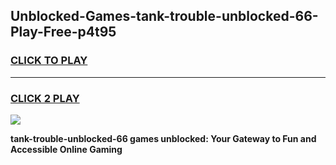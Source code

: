 
## Unblocked-Games-tank-trouble-unblocked-66-Play-Free-p4t95
<h3>
<a href="https://premium76.site?title=tank-trouble-unblocked-66&ref=23A">CLICK TO PLAY</a></h3>
<hr>

<h3>
<a href="https://premium76.site?title=tank-trouble-unblocked-66&ref=23A">CLICK 2 PLAY</a>
  
</h3>

<a href="https://premium76.site?title=tank-trouble-unblocked-66&ref=23A"><img src="https://clearcache.store/games.png"></a>


**tank-trouble-unblocked-66 games unblocked: Your Gateway to Fun and Accessible Online Gaming**
